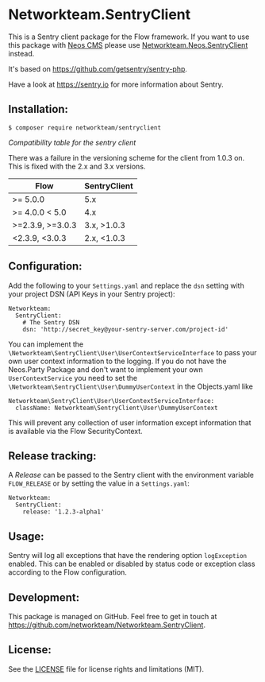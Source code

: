 Networkteam.SentryClient
========================

This is a Sentry client package for the Flow framework. If you want to use this package with [Neos CMS](https://www.neos.io/) please use
[Networkteam.Neos.SentryClient](https://github.com/networkteam/Networkteam.Neos.SentryClient) instead.

It's based on https://github.com/getsentry/sentry-php.

Have a look at https://sentry.io for more information about Sentry.

Installation:
-------------

    $ composer require networkteam/sentryclient

_Compatibility table for the sentry client_

There was a failure in the versioning scheme for the client from 1.0.3 on. This is fixed with the 2.x and 3.x versions.

|    Flow         |SentryClient |
|-----------------|-------------|
|>= 5.0.0         | 5.x         |
|>= 4.0.0 < 5.0   | 4.x         |
|>=2.3.9, >=3.0.3 | 3.x, >1.0.3 |
|<2.3.9, <3.0.3   | 2.x, <1.0.3 |

Configuration:
--------------

Add the following to your `Settings.yaml` and replace the `dsn` setting with your project DSN (API Keys in your Sentry project):

    Networkteam:
      SentryClient:
        # The Sentry DSN
        dsn: 'http://secret_key@your-sentry-server.com/project-id'

You can implement the `\Networkteam\SentryClient\User\UserContextServiceInterface` to pass your own user context 
information to the logging. If you do not have the Neos.Party Package and don't want to implement your own 
`UserContextService` you need to set the `\Networkteam\SentryClient\User\DummyUserContext` in the Objects.yaml like

    Networkteam\SentryClient\User\UserContextServiceInterface:
      className: Networkteam\SentryClient\User\DummyUserContext

This will prevent any collection of user information except information that is available via the Flow SecurityContext.

Release tracking:
-----------------

A _Release_ can be passed to the Sentry client with the environment variable `FLOW_RELEASE` or by setting the value
in a `Settings.yaml`:

    Networkteam:
      SentryClient:
        release: '1.2.3-alpha1'

Usage:
------

Sentry will log all exceptions that have the rendering option `logException` enabled. This can be enabled or disabled
by status code or exception class according to the Flow configuration.

Development:
------------

This package is managed on GitHub. Feel free to get in touch at https://github.com/networkteam/Networkteam.SentryClient.

License:
--------

See the [LICENSE](LICENSE.md) file for license rights and limitations (MIT).

